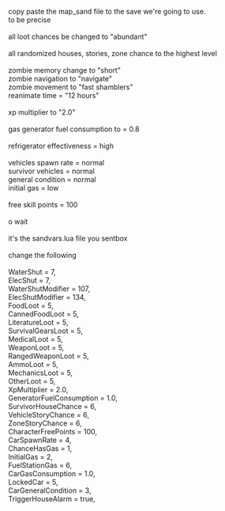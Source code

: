 copy paste the map_sand file to the save we're going to use.<br>
to be precise<br>
<br>
all loot chances be changed to "abundant"<br>
<br>
all randomized houses, stories, zone chance to the highest level<br>
<br>
zombie memory change to "short"<br>
zombie navigation to "navigate"<br>
zombie movement to "fast shamblers"<br>
reanimate time = "12 hours"<br>
<br>
xp multiplier to "2.0"<br>
<br>
gas generator fuel consumption to = 0.8<br>
<br>
refrigerator effectiveness = high<br>
<br>
vehicles spawn rate = normal<br>
survivor vehicles = normal<br>
general condition = normal<br>
initial gas = low<br>
<br>
free skill points = 100<br>
<br>
o wait<br>
<br>
it's the sandvars.lua file you sentbox<br>
<br>
change the following<br>
<br>
WaterShut = 7,<br>
ElecShut = 7,<br>
WaterShutModifier = 107,<br>
ElecShutModifier = 134,<br>
FoodLoot = 5,<br>
CannedFoodLoot = 5,<br>
LiteratureLoot = 5,<br>
SurvivalGearsLoot = 5,<br>
MedicalLoot = 5,<br>
WeaponLoot = 5,<br>
RangedWeaponLoot = 5,<br>
AmmoLoot = 5,<br>
MechanicsLoot = 5,<br>
OtherLoot = 5,<br>
XpMultiplier = 2.0,<br>
GeneratorFuelConsumption = 1.0,<br>
SurvivorHouseChance = 6,<br>
VehicleStoryChance = 6,<br>
ZoneStoryChance = 6,<br>
CharacterFreePoints = 100,<br>
CarSpawnRate = 4,<br>
ChanceHasGas = 1,<br>
InitialGas = 2,<br>
FuelStationGas = 6,<br>
CarGasConsumption = 1.0,<br>
LockedCar = 5,<br>
CarGeneralCondition = 3,<br>
TriggerHouseAlarm = true,<br>
